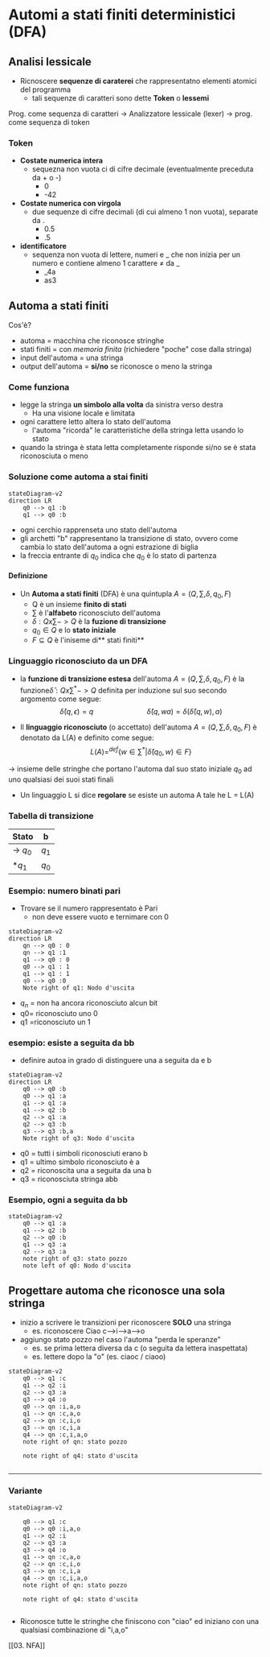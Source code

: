 # Automi a stati finiti deterministici (DFA)
	
## Analisi lessicale
- Ricnoscere **sequenze di caraterei** che rappresentatno elementi atomici del programma
	- tali sequenze di caratteri sono dette **Token** o **lessemi** 

Prog. come sequenza di caratteri -> Analizzatore lessicale (lexer) -> prog. come sequenza di token

### Token
- **Costate numerica intera**
	- sequezna non vuota ci di cifre decimale (eventualmente preceduta da + o -)
		- 0
		- -42
- **Costate numerica con virgola**
	- due sequenze di cifre decimali (di cui almeno 1 non vuota), separate da .
		- 0.5
		- .5     
- **identificatore**
	- sequenza non vuota di lettere, numeri e _ che non inizia per un numero e contiene almeno 1 carattere  $\neq$ da _
		- _4a
		- as3

## Automa a stati finiti
Cos'è?
- automa = macchina che riconosce stringhe
- stati finiti = con *memoria finita* (richiedere "poche" cose dalla stringa)
- input dell'automa = una stringa
- output dell'automa = **si/no** se riconosce o meno la stringa

### Come funziona
- legge la stringa **un simbolo alla volta** da sinistra verso destra
	- Ha una visione locale e limitata
- ogni carattere letto altera lo stato dell'automa
	- l'automa "ricorda" le caratteristiche della stringa letta usando lo stato
- quando la stringa è stata letta completamente risponde si/no se è stata riconosciuta o meno

### Soluzione come automa a stai finiti
```mermaid 
stateDiagram-v2
direction LR
	q0 --> q1 :b
	q1 --> q0 :b
```
- ogni cerchio rapprenseta uno stato dell'automa
- gli archetti "b" rappresentano la transizione di stato, ovvero come cambia lo stato dell'automa a ogni estrazione di biglia
- la freccia entrante di $q_0$ indica che $q_0$ è lo stato di partenza

#### Definizione
- Un **Automa a stati finiti** (DFA) è una quintupla $A=(Q,\sum,\delta,q_0,F)$
	- Q è un insieme **finito di stati**
	- $\sum$ è l'**alfabeto** riconosciuto dell'automa
	- $\delta:Qx\sum -> Q$ è la **fuzione di transizione**
	- $q_0 \in Q$ e lo **stato iniziale**
	- $F \subseteq Q$ è l'iniseme di** stati finiti**

### Linguaggio riconosciuto da un DFA
- la **funzione di transizione estesa** dell'automa $A = (Q, \sum, \delta, q_0, F)$ è la funzione$\hat\delta : Q x \sum^* -> Q$ definita per induzione sul suo secondo argomento come segue:
$$\hat{\delta} (q,\epsilon)=q \ \ \ \ \ \ \ \ \ \ \  \ \ \ \ \ \ \ \ \ \ \ \ \ \ \ \ \hat{\delta} (q,wa) = \delta(\hat{\delta} (q,w),a)$$

- Il **linguaggio riconosciuto** (o accettato) dell'automa $A = (Q, \sum, \delta, q_0, F)$ è denotato da L(A) e definito come segue:
$$L(A)=^{def}\{w \in \sum^* | \hat{\delta}(q_0,w) \in F\}$$ 

-> insieme delle stringhe che portano l'automa dal suo stato iniziale $q_0$ ad uno qualsiasi dei suoi stati finali

- Un linguaggio L si dice **regolare** se esiste un automa A tale he L = L(A)

### Tabella di transizione
| Stato | b|
|---|---|
| -> $q_0$| $q_1$|
|\*$q_1$ | $q_0$  |

### Esempio: numero binati pari
- Trovare se il numero rappresentato è Pari
	- non deve essere vuoto e ternimare con 0
	
	
```mermaid 
stateDiagram-v2 
direction LR
	qn --> q0 : 0
	qn --> q1 :1
	q1 --> q0 : 0
	q0 --> q1 : 1
	q1 --> q1 : 1
	q0 --> q0 :0
	Note right of q1: Nodo d'uscita

```

- $q_n$ = non ha ancora riconosciuto alcun bit
- q0= riconosciuto uno 0
- q1 =riconosciuto un 1

### esempio: esiste a seguita da bb
- definire autoa in grado di distinguere una a seguita da e b
```mermaid 
stateDiagram-v2 
direction LR
	q0 --> q0 :b
	q0 --> q1 :a
	q1 --> q1 :a
	q1 --> q2 :b
	q2 --> q1 :a
	q2 --> q3 :b
	q3 --> q3 :b,a	
	Note right of q3: Nodo d'uscita

```

- q0 = tutti i simboli riconosciuti erano b
- q1 = ultimo simbolo riconosciuto è a
- q2 = riconoscita una a seguita da una b
- q3 = riconosciuta stringa abb


### Esempio, ogni a seguita da bb

```mermaid 
stateDiagram-v2
	q0 --> q1 :a
	q1 --> q2 :b
	q2 --> q0 :b
	q1 --> q3 :a
	q2 --> q3 :a
	note right of q3: stato pozzo
	note left of q0: Nodo d'uscita
```

## Progettare automa che riconosce una sola stringa

- inizio a scrivere le transizioni per riconoscere **SOLO** una stringa
	- es. riconoscere Ciao  c-->i-->a-->o 
- aggiungo stato pozzo nel caso l'automa "perda le speranze"
	- es. se prima lettera diversa da c (o seguita da lettera inaspettata)
	- es. lettere dopo la "o" (es. ciaoc / ciaoo)

```mermaid 
stateDiagram-v2
	q0 --> q1 :c
	q1 --> q2 :i
	q2 --> q3 :a
	q3 --> q4 :o
	q0 --> qn :i,a,o
	q1 --> qn :c,a,o
	q2 --> qn :c,i,o
	q3 --> qn :c,i,a
	q4 --> qn :c,i,a,o
	note right of qn: stato pozzo
	
	note right of q4: stato d'uscita
	
```

---
### Variante

```mermaid 
stateDiagram-v2

	q0 --> q1 :c
	q0 --> q0 :i,a,o
	q1 --> q2 :i
	q2 --> q3 :a
	q3 --> q4 :o
	q1 --> qn :c,a,o
	q2 --> qn :c,i,o
	q3 --> qn :c,i,a
	q4 --> qn :c,i,a,o
	note right of qn: stato pozzo
	
	note right of q4: stato d'uscita
	
```
- Riconosce tutte le stringhe che finiscono con "ciao" ed iniziano con una qualsiasi combinazione di "i,a,o"

[[03. NFA]]